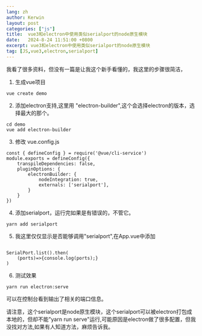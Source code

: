 ```yaml
---
lang: zh
author: Kerwin
layout: post
categories: ["js"]
title:  vue3和electron中使用类似serialport的node原生模块
date:   2024-8-24 11:51:00 +0800
excerpt: vue3和electron中使用类似serialport的node原生模块
tag: [JS,vue3,electron,serialport]
---
```


我看了很多资料，但没有一篇是让我这个新手看懂的，我这里的步骤很简洁，  

1. 生成vue项目
```
vue create demo
```
2. 添加electron支持,这里用 "electron-builder",这个会选择electron的版本，选择最大的那个。
```
cd demo
vue add electron-builder
```
3. 修改 vue.config.js
```
const { defineConfig } = require('@vue/cli-service')
module.exports = defineConfig({
	transpileDependencies: false,
	pluginOptions: {
		electronBuilder: {
			nodeIntegration: true,
			externals: ['serialport'], 
		}
	}
})
```
4. 添加serialport，运行完如果是有错误的，不管它。
```
yarn add serialport
```
5. 我这里仅仅显示是否能够调用"serialport",在App.vue中添加  
```import {SerialPort} from 'serialport'

SerialPort.list().then(
	(ports)=>{console.log(ports);}
)
```
6. 测试效果
```
yarn run electron:serve
```
可以在控制台看到输出了相关的端口信息。

请注意，这个serialport是node原生模块，这个serialport可以被electron打包成本地的，但却不能"yarn run serve"运行,可能原因是electron做了很多配置，但我没找对方法,如果有人知道方法，麻烦告诉我。



